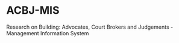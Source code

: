 # ACBJ-MIS
Research on Building: Advocates, Court Brokers and Judgements - Management Information System 
